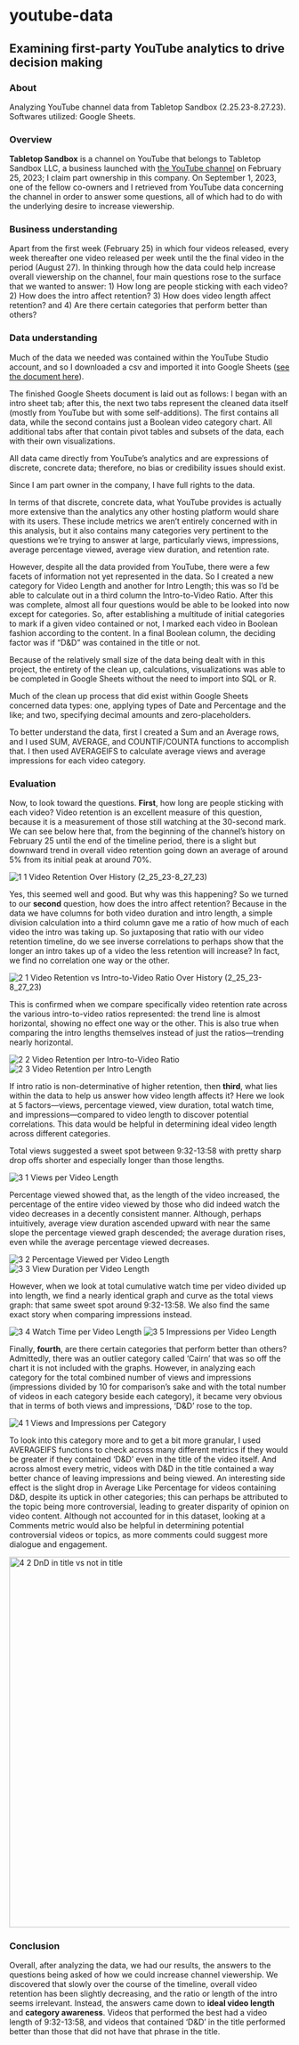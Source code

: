 # youtube-data

## Examining first-party YouTube analytics to drive decision making

### About
Analyzing YouTube channel data from Tabletop Sandbox (2.25.23-8.27.23). Softwares utilized: Google Sheets.

### Overview
**Tabletop Sandbox** is a channel on YouTube that belongs to Tabletop Sandbox LLC, a business launched with [the YouTube channel](http://youtube.com/@tabletopsandbox) on February 25, 2023; I claim part ownership in this company. On September 1, 2023, one of the fellow co-owners and I retrieved from YouTube data concerning the channel in order to answer some questions, all of which had to do with the underlying desire to increase viewership.

### Business understanding
Apart from the first week (February 25) in which four videos released, every week thereafter one video released per week until the the final video in the period (August 27). In thinking through how the data could help increase overall viewership on the channel, four main questions rose to the surface that we wanted to answer: 1) How long are people sticking with each video? 2) How does the intro affect retention? 3) How does video length affect retention? and 4) Are there certain categories that perform better than others?

### Data understanding
Much of the data we needed was contained within the YouTube Studio account, and so I downloaded a csv and imported it into Google Sheets ([see the document here](https://docs.google.com/spreadsheets/d/1YxjRCyv-KDdmIGukaEMBs8gkpunVQQ_qvd4I2frD_jI/edit#gid=7763040)).

The finished Google Sheets document is laid out as follows: I began with an intro sheet tab; after this, the next two tabs represent the cleaned data itself (mostly from YouTube but with some self-additions). The first contains all data, while the second contains just a Boolean video category chart. All additional tabs after that contain pivot tables and subsets of the data, each with their own visualizations.

All data came directly from YouTube’s analytics and are expressions of discrete, concrete data; therefore, no bias or credibility issues should exist.

Since I am part owner in the company, I have full rights to the data.

In terms of that discrete, concrete data, what YouTube provides is actually more extensive than the analytics any other hosting platform would share with its users. These include metrics we aren’t entirely concerned with in this analysis, but it also contains many categories very pertinent to the questions we’re trying to answer at large, particularly views, impressions, average percentage viewed, average view duration, and retention rate.

However, despite all the data provided from YouTube, there were a few facets of information not yet represented in the data. So I created a new category for Video Length and another for Intro Length; this was so I’d be able to calculate out in a third column the Intro-to-Video Ratio. After this was complete, almost all four questions would be able to be looked into now except for categories. So, after establishing a multitude of initial categories to mark if a given video contained or not, I marked each video in Boolean fashion according to the content. In a final Boolean column, the deciding factor was if “D&D” was contained in the title or not.

Because of the relatively small size of the data being dealt with in this project, the entirety of the clean up, calculations, visualizations was able to be completed in Google Sheets without the need to import into SQL or R.

Much of the clean up process that did exist within Google Sheets concerned data types: one, applying types of Date and Percentage and the like; and two, specifying decimal amounts and zero-placeholders. 

To better understand the data, first I created a Sum and an Average rows, and I used SUM, AVERAGE, and COUNTIF/COUNTA functions to accomplish that. I then used AVERAGEIFS to calculate average views and average impressions for each video category.

### Evaluation
Now, to look toward the questions. **First**, how long are people sticking with each video? Video retention is an excellent measure of this question, because it is a measurement of those still watching at the 30-second mark. We can see below here that, from the beginning of the channel’s history on February 25 until the end of the timeline period, there is a slight but downward trend in overall video retention going down an average of around 5% from its initial peak at around 70%.

![1 1 Video Retention Over History (2_25_23-8_27_23)](https://github.com/i-am-nate/youtube-data/assets/112446964/1a326218-c519-4632-ae48-50c300824d2d)

Yes, this seemed well and good. But why was this happening? So we turned to our **second** question, how does the intro affect retention? Because in the data we have columns for both video duration and intro length, a simple division calculation into a third column gave me a ratio of how much of each video the intro was taking up. So juxtaposing that ratio with our video retention timeline, do we see inverse correlations to perhaps show that the longer an intro takes up of a video the less retention will increase? In fact, we find no correlation one way or the other.

![2 1 Video Retention vs  Intro-to-Video Ratio Over History (2_25_23-8_27_23)](https://github.com/i-am-nate/youtube-data/assets/112446964/660e76e8-f870-4849-9861-63acb93ec04d)

This is confirmed when we compare specifically video retention rate across the various intro-to-video ratios represented: the trend line is almost horizontal, showing no effect one way or the other. This is also true when comparing the intro lengths themselves instead of just the ratios—trending nearly horizontal.

![2 2 Video Retention per Intro-to-Video Ratio](https://github.com/i-am-nate/youtube-data/assets/112446964/1dc65b96-23e7-46ad-9ff2-f10b61f2e551)
![2 3 Video Retention per Intro Length](https://github.com/i-am-nate/youtube-data/assets/112446964/c5d90472-36d6-4f64-9ae0-3fba969dc152)

If intro ratio is non-determinative of higher retention, then **third**, what lies within the data to help us answer how video length affects it? Here we look at 5 factors—views, percentage viewed, view duration, total watch time, and impressions—compared to video length to discover potential correlations. This data would be helpful in determining ideal video length across different categories.

Total views suggested a sweet spot between 9:32-13:58 with pretty sharp drop offs shorter and especially longer than those lengths.

![3 1 Views per Video Length](https://github.com/i-am-nate/youtube-data/assets/112446964/ef607428-e6b9-4504-bfdd-4acba5295677)

Percentage viewed showed that, as the length of the video increased, the percentage of the entire video viewed by those who did indeed watch the video decreases in a decently consistent manner. Although, perhaps intuitively, average view duration ascended upward with near the same slope the percentage viewed graph descended; the average duration rises, even while the average percentage viewed decreases.

![3 2 Percentage Viewed per Video Length](https://github.com/i-am-nate/youtube-data/assets/112446964/b6fa28a1-bb99-489f-99fd-0f613e9d47db)
![3 3 View Duration per Video Length](https://github.com/i-am-nate/youtube-data/assets/112446964/3c14978e-e1ed-4f92-b5ed-a5ba653c5204)

However, when we look at total cumulative watch time per video divided up into length, we find a nearly identical graph and curve as the total views graph: that same sweet spot around 9:32-13:58. We also find the same exact story when comparing impressions instead.

![3 4 Watch Time per Video Length](https://github.com/i-am-nate/youtube-data/assets/112446964/bfaa82a2-86b9-4dd0-b0cb-30f8d8f1e019)
![3 5 Impressions per Video Length](https://github.com/i-am-nate/youtube-data/assets/112446964/09b403f2-3202-46b3-a0c3-a158081276c0)

Finally, **fourth**, are there certain categories that perform better than others? Admittedly, there was an outlier category called ‘Cairn’ that was so off the chart it is not included with the graphs. However, in analyzing each category for the total combined number of views and impressions (impressions divided by 10 for comparison’s sake and with the total number of videos in each category beside each category), it became very obvious that in terms of both views and impressions, ‘D&D’ rose to the top.

![4 1 Views and Impressions per Category](https://github.com/i-am-nate/youtube-data/assets/112446964/8748d487-783f-4fd1-9091-4b5626b4ca50)

To look into this category more and to get a bit more granular, I used AVERAGEIFS functions to check across many different metrics if they would be greater if they contained ‘D&D’ even in the title of the video itself. And across almost every metric, videos with D&D in the title contained a way better chance of leaving impressions and being viewed. An interesting side effect is the slight drop in Average Like Percentage for videos containing D&D, despite its uptick in other categories; this can perhaps be attributed to the topic being more controversial, leading to greater disparity of opinion on video content. Although not accounted for in this dataset, looking at a Comments metric would also be helpful in determining potential controversial videos or topics, as more comments could suggest more dialogue and engagement.

<img width="666" alt="4 2 DnD in title vs not in title" src="https://github.com/i-am-nate/youtube-data/assets/112446964/2d9ee99d-e590-43ba-93e5-8f09600fab76">

### Conclusion
Overall, after analyzing the data, we had our results, the answers to the questions being asked of how we could increase channel viewership. We discovered that slowly over the course of the timeline, overall video retention has been slightly decreasing, and the ratio or length of the intro seems irrelevant. Instead, the answers came down to **ideal video length** and **category awareness**. Videos that performed the best had a video length of 9:32-13:58, and videos that contained ‘D&D’ in the title performed better than those that did not have that phrase in the title.
